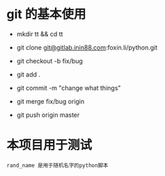 

# git 的基本使用

* mkdir tt && cd tt

* git clone git@gitlab.inin88.com:foxin.li/python.git

* git checkout -b fix/bug

* git add .

* git commit -m "change what things"

* git merge fix/bug origin

* git push origin master


# 本项目用于测试

```
rand_name 是用于随机名字的python脚本
```